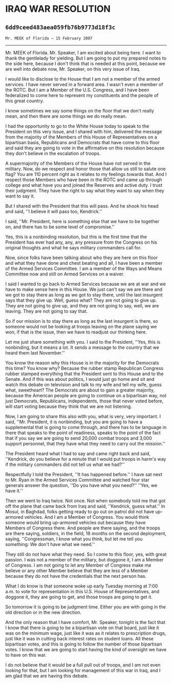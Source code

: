 # IRAQ WAR RESOLUTION
## `6dd9ceed483aea059fb76b9773d18f3c`
`Mr. MEEK of Florida — 15 February 2007`

---


Mr. MEEK of Florida. Mr. Speaker, I am excited about being here. I 
want to thank the gentlelady for yielding. But I am going to put my 
prepared notes to the side here, because I don't think that is needed 
at this point, because we are well into debate now, Mr. Speaker, on 
this very issue of Iraq.

I would like to disclose to the House that I am not a member of the 
armed services. I have never served in a forward area. I wasn't even a 
member of the ROTC. But I am a Member of the U.S. Congress, and I have 
been federalized to come here to represent my constituents and the 
people of this great country.

I know sometimes we say some things on the floor that we don't really 
mean, and then there are some things we do really mean.

I had the opportunity to go to the White House today to speak to the 
President on this very issue, and I shared with him, delivered the 
message from the majority of the Members of this House of 
Representatives on a bipartisan basis, Republicans and Democrats that 
have come to this floor and said they are going to vote in the 
affirmative on this resolution because they don't believe in the 
escalation of troops.

A supermajority of the Members of the House have not served in the 
military. Now, do we respect and honor those that allow us still to 
salute one flag? You are 110 percent right as it relates to my feelings 
towards that. And I respect those Members who have been in the ROTC and 
came up through college and what have you and joined the Reserves and 
active duty. I trust their judgment. They have the right to say what 
they want to say when they want to say it.

But I shared with the President that this will pass. And he shook his 
head and said, ''I believe it will pass too, Kendrick.''

I said, ''Mr. President, here is something else that we have to be 
together on, and there has to be some level of compromise.''

Yes, this is a nonbinding resolution, but this is the first time that 
the President has ever had any, any, any pressure from the Congress on 
his original thoughts and what he says military commanders call for.

Now, since folks have been talking about who they are here on this 
floor and what they have done and chest beating and all, I have been a 
member of the Armed Services Committee. I am a member of the Ways and 
Means Committee now and still on Armed Services on a waiver.

I said I wanted to go back to Armed Services because we are at war 
and we have to make sense here in this House. We just can't say we are 
there and we got to stay there as long as we got to stay there, until 
the last insurgent says that they give up. Well, guess what? They are 
not going to give up. They are not going to give up, and they are not 
going to say, well, we are leaving. They are not going to say that.

So if our mission is to stay there as long as the last insurgent is 
there, so someone would not be looking at troops leaving on the plane 
saying we won, if that is the issue, then we have to readjust our 
thinking here.

Let me just share something with you. I said to the President, ''Yes, 
this is nonbinding, but it means a lot. It sends a message to the 
country that we heard them last November.''

You know the reason why this House is in the majority for the 
Democrats this time? You know why? Because the rubber stamp Republican 
Congress rubber stamped everything that the President sent to this 
House and to the Senate. And if this was about politics, I would just 
go home and sit and watch this debate on television and talk to my wife 
and tell my wife, guess what, sweetheart? The Democrats are about to 
gain a greater majority, because the American people are going to 
continue on a bipartisan way, not just Democrats, Republicans, 
independents, those that never voted before, will start voting because 
they think that we are not listening.

Now, I am going to share this also with you, what is very, very 
important. I said, ''Mr. President, it is nonbinding, but you are going 
to have a supplemental that is going to come through, and there has to 
be language in there that speaks to the point of readiness, speaks to 
the point of the fact that if you say we are going to send 20,000 
combat troops and 3,000 support personnel, that they have what they 
need to carry out the mission.''

The President heard what I had to say and came right back and said, 
''Kendrick, do you believe for a minute that I would put troops in 
harm's way if the military commanders did not tell us what we had?''

Respectfully I told the President, ''It has happened before.'' I have 
sat next to Mr. Ryan in the Armed Services Committee and watched four 
star generals answer the question, ''Do you have what you need?'' 
''Yes, we have it.''

Then we went to Iraq twice. Not once. Not when somebody told me that 
got off the plane that came back from Iraq and said, ''Kendrick, guess 
what.'' In Mosul, in Baghdad, folks getting ready to go out on patrol 
did not have up-armored vehicles. And I am a Member of Congress. You 
would think someone would bring up-armored vehicles out because they 
have Members of Congress there. And people are there saying, and the 
troops are there saying, soldiers, in the field, 18 months on the 
second deployment, saying, ''Congressman, I know what you think, but 
let me tell you something: We don't have what we need.''



They still do not have what they need. So I come to this floor, yes, 
with great passion. I was not a member of the military, but doggone it, 
I am a Member of Congress. I am not going to let any Member of Congress 
make me believe or any other Member believe that they are less of a 
Member because they do not have the credentials that the next person 
has.

What I do know is that someone woke up early Tuesday morning at 7:00 
a.m. to vote for representation in this U.S. House of Representatives, 
and doggone it, they are going to get, and those troops are going to 
get it.

So tomorrow it is going to be judgment time. Either you are with 
going in the old direction or in the new direction.

And the only reason that I have comfort, Mr. Speaker, tonight is the 
fact that I know that there is going to be a bipartisan vote on that 
board, just like it was on the minimum wage, just like it was as it 
relates to prescription drugs, just like it was in cutting back 
interest rates on student loans. All these bipartisan votes, and this 
is going to follow the number of those bipartisan votes. I know that we 
are going to start having the kind of oversight we have to have on this 
war.

I do not believe that it would be a full pull out of troops, and I am 
not even looking for that, but I am looking for management of this war 
in Iraq, and I am glad that we are having this debate.